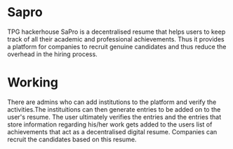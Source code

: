 # Sapro
TPG hackerhouse 
SaPro is a decentralised resume that helps users to keep track of all their academic and professional achievements. Thus it provides a platform for companies
to recruit genuine candidates and thus reduce the overhead in the hiring process.

# Working
There are admins who can add institutions to the platform and verify the activities.The instituitions can then generate entries to be added on to the user's
resume. The user ultimately verifies the entries and the entries that store information regarding his/her work gets added to the users list of achievements 
that act as a decentralised digital resume.
Companies can recruit the candidates based on this resume.
